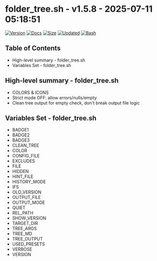 # folder_tree.sh - v1.5.8 - 2025-07-11 05:18:51

[![Version](https://img.shields.io/badge/version-1.5.8-purple.svg)](./folder_tree.sh)
[![Docs](https://img.shields.io/badge/docs-generated-orange.svg)](./docs/folder_tree.md)
[![Size](https://img.shields.io/badge/size-9.9KB-yellow)](./folder_tree.sh)
[![Updated](https://img.shields.io/badge/updated-2025--07--11-blue)](./folder_tree.sh)
[![Bash](https://img.shields.io/badge/bash-5--2--21-red)](https://www.gnu.org/software/bash/)

## Table of Contents
- High-level summary - folder_tree.sh
- Variables Set - folder_tree.sh

## High-level summary - folder_tree.sh
- COLORS & ICONS
- Strict mode OFF: allow errors/nulls/empty
- Clean tree output for empty check, don't break output file logic

## Variables Set - folder_tree.sh
- BADGE1
- BADGE2
- BADGE3
- CLEAN_TREE
- COLOR
- CONFIG_FILE
- EXCLUDES
- FILE
- HIDDEN
- HINT_FILE
- HISTORY_MODE
- IFS
- OLD_VERSION
- OUTPUT_FILE
- OUTPUT_MODE
- QUIET
- REL_PATH
- SHOW_VERSION
- TARGET_DIR
- TREE_ARGS
- TREE_MD
- TREE_OUTPUT
- USED_PRESETS
- VERBOSE
- VERSION
